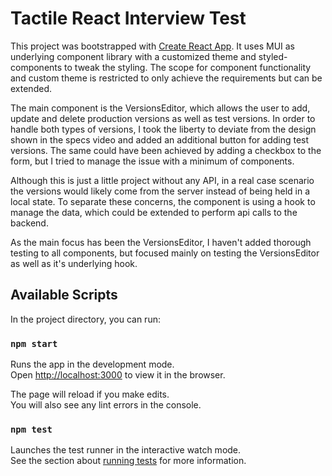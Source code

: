 # Tactile React Interview Test

This project was bootstrapped with [Create React App](https://github.com/facebook/create-react-app).
It uses MUI as underlying component library with a customized theme and styled-components to tweak the styling.
The scope for component functionality and custom theme is restricted to only achieve the requirements but can be extended.

The main component is the VersionsEditor, which allows the user to add, update and delete production versions as well as test versions. In order to handle both types of versions, I took the liberty to deviate from the design shown in the specs video and added an additional button for adding test versions.
The same could have been achieved by adding a checkbox to the form, but I tried to manage the issue with a minimum of components.

Although this is just a little project without any API, in a real case scenario the versions would likely come from the server instead of being held in a local state. To separate these concerns, the component is using a hook to manage the data, which could be extended to perform api calls to the backend.

As the main focus has been the VersionsEditor, I haven't added thorough testing to all components, but focused mainly on testing the VersionsEditor as well as it's underlying hook.

## Available Scripts

In the project directory, you can run:

### `npm start`

Runs the app in the development mode.\
Open [http://localhost:3000](http://localhost:3000) to view it in the browser.

The page will reload if you make edits.\
You will also see any lint errors in the console.

### `npm test`

Launches the test runner in the interactive watch mode.\
See the section about [running tests](https://facebook.github.io/create-react-app/docs/running-tests) for more information.
